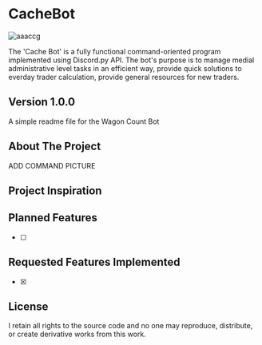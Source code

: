 # CacheBot

![aaaccg](https://user-images.githubusercontent.com/43221618/142287145-9aa49326-3bb8-48b5-aef6-ac063d56b1cc.jpg)

 
The 'Cache Bot' is a fully functional command-oriented program implemented using Discord.py API. The bot's purpose is to manage medial administrative level tasks in an efficient way, provide quick solutions to everday trader calculation, provide general resources for new traders.

## Version 1.0.0
A simple readme file for the Wagon Count Bot

## About The Project

ADD COMMAND PICTURE

## Project Inspiration



## Planned Features
- [ ] 


## Requested Features Implemented
- [x] 


## License
I retain all rights to the source code and no one may reproduce, distribute, or create derivative works from this work. 
